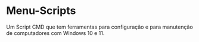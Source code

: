 # Menu-Scripts
Um Script CMD que tem ferramentas para configuração e para manutenção de computadores com Windows 10 e 11.
